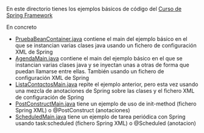 En este directorio tienes los ejemplos básicos de código del [Curso de Spring Framework](https://chuidiang.org/index.php?title=Categor%C3%ADa:Curso_Spring_Framework)

En concreto

* [PruebaBeanContainer.java](https://github.com/chuidiang/chuidiang-ejemplos/blob/master/JAVA/SPRING-FRAMEWORK/spring-core/src/main/java/com/chuidiang/pruebas/spring/PruebaBeanContainer.java) 
contiene el main del ejemplo básico en el que se instancian varias clases java usando un fichero de configuración 
XML de Spring
* [AgendaMain.java](https://github.com/chuidiang/chuidiang-ejemplos/blob/master/JAVA/SPRING-FRAMEWORK/spring-core/src/main/java/com/chuidiang/pruebas/spring/AgendaMain.java)
contiene el main del ejemplo básico en el que se instancian varias clases java y se inyectan unas a otras de forma
que puedan llamarse entre ellas. También usando un fichero de configuración XML de Spring
* [ListaContqctosMain.java](https://github.com/chuidiang/chuidiang-ejemplos/blob/master/JAVA/SPRING-FRAMEWORK/spring-core/src/main/java/com/chuidiang/pruebas/annotated_spring/ListaContactosMain.java) repite el ejemplo anterior, pero esta vez usando una mezcla de anotaciones de Spring sobre
las clases y el fichero XML de configuración de Spring
* [PostConstructMain.java](src%2Fmain%2Fjava%2Fcom%2Fchuidiang%2Fpruebas%2Fpostconstruct_scheduled%2FPostConstructMain.java) tiene un ejemplo de uso de init-method (fichero Spring XML) o @PostConstruct (anotaciones)
* [ScheduledMain.java](https://github.com/chuidiang/chuidiang-ejemplos/blob/master/JAVA/SPRING-FRAMEWORK/spring-core/src/main/java/com/chuidiang/pruebas/scheduled/ScheduledMain.java) tiene un ejemplo de tarea periódica con Spring usando task:scheduled (fichero Spring XML) o @Scheduled (anotacion)